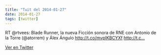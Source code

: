 ```yaml
---
title: "Tuit del 2014-01-27"
date: 2014-01-27
tags: [twitter]
---
```


RT @rtvees: Blade Runner, la nueva Ficción sonora de RNE con Antonio de la Torre (@atorrem) y Álex Ángulo http://t.co/mvpIKBCYXf http://t.c…



[Ver en Twitter](https://twitter.com/i/web/status/427939646761623553)
